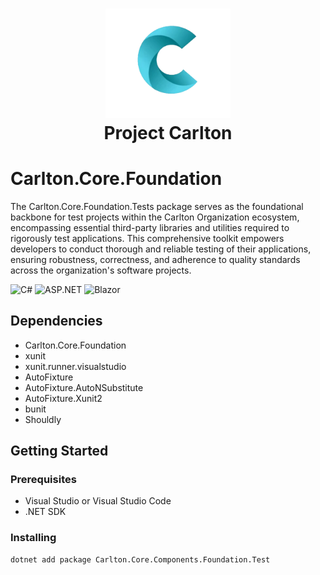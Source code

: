 ﻿<h1 align="center">
    <img src="../../Components/Carlton.Core.Components/wwwroot/images/CarltonLogo.png" alt="Carlton Logo" width="200" />
</br>
    Project Carlton
</br>

# Carlton.Core.Foundation 

The Carlton.Core.Foundation.Tests package serves as the foundational backbone for test projects within the Carlton Organization ecosystem, encompassing essential third-party libraries and utilities required to rigorously test applications. This comprehensive toolkit empowers developers to conduct thorough and reliable testing of their applications, ensuring robustness, correctness, and adherence to quality standards across the organization's software projects.

![C#](https://img.shields.io/badge/language-C%23-blue)
![ASP.NET](https://img.shields.io/badge/ASP.NET-blue)
![Blazor](https://img.shields.io/badge/Blazor-blue)

## Dependencies

* Carlton.Core.Foundation
* xunit
* xunit.runner.visualstudio
* AutoFixture
* AutoFixture.AutoNSubstitute
* AutoFixture.Xunit2
* bunit
* Shouldly

## Getting Started

### Prerequisites

* Visual Studio or Visual Studio Code
* .NET SDK

### Installing

```bash
dotnet add package Carlton.Core.Components.Foundation.Test

